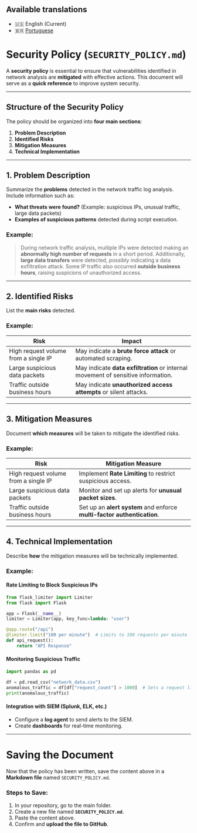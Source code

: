 
## Available translations
- 🇺🇸 English (Current)
- 🇧🇷 [Portuguese](SECURITY_POLICY_pt-br.md)

# Security Policy (`SECURITY_POLICY.md`)

A **security policy** is essential to ensure that vulnerabilities identified in network analysis are **mitigated** with effective actions. This document will serve as a **quick reference** to improve system security.

---

## Structure of the Security Policy

The policy should be organized into **four main sections**:

1. **Problem Description**  
2. **Identified Risks**  
3. **Mitigation Measures**  
4. **Technical Implementation**  

---

## 1. Problem Description

Summarize the **problems** detected in the network traffic log analysis. Include information such as:
- **What threats were found?** (Example: suspicious IPs, unusual traffic, large data packets)
- **Examples of suspicious patterns** detected during script execution.

### Example:
> During network traffic analysis, multiple IPs were detected making an **abnormally high number of requests** in a short period. Additionally, **large data transfers** were detected, possibly indicating a data exfiltration attack. Some IP traffic also occurred **outside business hours**, raising suspicions of unauthorized access.

---

## 2. Identified Risks

List the **main risks** detected.

### Example:

| Risk | Impact |
|------|------------|
| High request volume from a single IP | May indicate a **brute force attack** or automated scraping. |
| Large suspicious data packets | May indicate **data exfiltration** or internal movement of sensitive information. |
| Traffic outside business hours | May indicate **unauthorized access attempts** or silent attacks. |

---

## 3. Mitigation Measures

Document **which measures** will be taken to mitigate the identified risks.

### Example:

| Risk | Mitigation Measure |
|------|------------|
| High request volume from a single IP | Implement **Rate Limiting** to restrict suspicious access. |
| Large suspicious data packets | Monitor and set up alerts for **unusual packet sizes**. |
| Traffic outside business hours | Set up an **alert system** and enforce **multi-factor authentication**. |

---

## 4. Technical Implementation

Describe **how** the mitigation measures will be technically implemented.

### Example:

#### Rate Limiting to Block Suspicious IPs
```python
from flask_limiter import Limiter
from flask import Flask

app = Flask(__name__)
limiter = Limiter(app, key_func=lambda: "user")

@app.route("/api")
@limiter.limit("100 per minute")  # Limits to 100 requests per minute
def api_request():
    return "API Response"
```

#### Monitoring Suspicious Traffic
```python
import pandas as pd

df = pd.read_csv("network_data.csv")
anomalous_traffic = df[df["request_count"] > 1000]  # Sets a request limit
print(anomalous_traffic)
```

#### Integration with SIEM (Splunk, ELK, etc.)
- Configure a **log agent** to send alerts to the SIEM.
- Create **dashboards** for real-time monitoring.

---

# Saving the Document

Now that the policy has been written, save the content above in a **Markdown file** named `SECURITY_POLICY.md`.

### Steps to Save:
1. In your repository, go to the main folder.
2. Create a new file named **`SECURITY_POLICY.md`**.
3. Paste the content above.
4. Confirm and **upload the file to GitHub**.